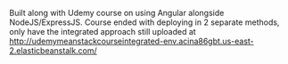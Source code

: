 Built along with Udemy course on using Angular alongside NodeJS/ExpressJS.  Course ended with deploying in 2 separate methods, only have the integrated approach still uploaded at http://udemymeanstackcourseintegrated-env.acina86gbt.us-east-2.elasticbeanstalk.com/
